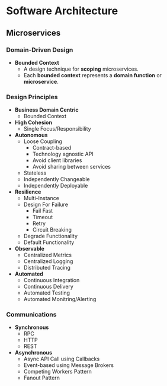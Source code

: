 # Software Architecture

## Microservices

### Domain-Driven Design

  * **Bounded Context**
    * A design technique for **scoping** microservices.
    * Each **bounded context** represents a **domain function** or **microservice**.

### Design Principles

  * **Business Domain Centric**
    * Bounded Context
  * **High Cohesion**
    * Single Focus/Responsibility
  * **Autonomous**
    * Loose Coupling
      * Contract-based
      * Technology agnostic API
      * Avoid client libraries
      * Avoid sharing between services
    * Stateless
    * Independently Changeable
    * Independently Deployable
  * **Resilience**
    * Multi-Instance
    * Design For Failure
      * Fail Fast
      * Timeout
      * Retry
      * Circuit Breaking
    * Degrade Functionality
    * Default Functionality
  * **Observable**
    * Centralized Metrics
    * Centralized Logging
    * Distributed Tracing
  * **Automated**
    * Continuous Integration
    * Continuous Delivery
    * Automated Testing
    * Automated Monitring/Alerting

### Communications

  * **Synchronous**
    * RPC
    * HTTP
    * REST
  * **Asynchronous**
    * Async API Call using Callbacks
    * Event-based using Message Brokers
    * Competing Workers Pattern
    * Fanout Pattern

